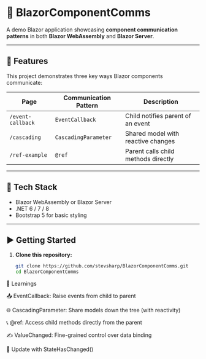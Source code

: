 # 📘 BlazorComponentComms

A demo Blazor application showcasing **component communication patterns** in both **Blazor WebAssembly** and **Blazor Server**.

---

## 🔧 Features

This project demonstrates three key ways Blazor components communicate:

| Page             | Communication Pattern | Description                           |
|------------------|-----------------------|---------------------------------------|
| `/event-callback` | `EventCallback`       | Child notifies parent of an event     |
| `/cascading`      | `CascadingParameter`  | Shared model with reactive changes    |
| `/ref-example`    | `@ref`                | Parent calls child methods directly   |

---

## 🧪 Tech Stack

- Blazor WebAssembly or Blazor Server
- .NET 6 / 7 / 8
- Bootstrap 5 for basic styling

---

## ▶️ Getting Started

1. **Clone this repository:**

   ```bash
   git clone https://github.com/stevsharp/BlazorComponentComms.git
   cd BlazorComponentComms

🧠 Learnings

📤 EventCallback: Raise events from child to parent

🌐 CascadingParameter: Share models down the tree (with reactivity)

📞 @ref: Access child methods directly from the parent

✍️ ValueChanged: Fine-grained control over data binding

🔄 Update with StateHasChanged()
